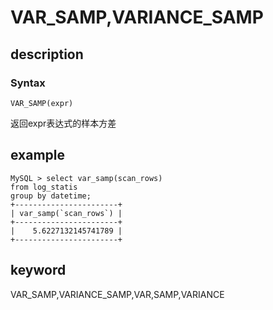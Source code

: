 
# VAR_SAMP,VARIANCE_SAMP

## description

### Syntax

`VAR_SAMP(expr)`

返回expr表达式的样本方差

## example

```plain text
MySQL > select var_samp(scan_rows) 
from log_statis 
group by datetime;
+-----------------------+
| var_samp(`scan_rows`) |
+-----------------------+
|    5.6227132145741789 |
+-----------------------+
```

## keyword

VAR_SAMP,VARIANCE_SAMP,VAR,SAMP,VARIANCE
